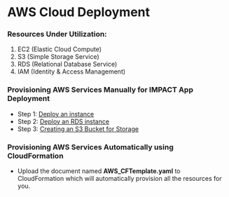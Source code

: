 # AWS Cloud Deployment

### Resources Under Utilization:
1. EC2 (Elastic Cloud Compute)
2. S3 (Simple Storage Service)
3. RDS (Relational Database Service)
4. IAM (Identity & Access Management)

### Provisioning AWS Services Manually for IMPACT App Deployment

* Step 1: [Deploy an instance](https://github.com/bententech/IMPACT/wiki/Video-Tutorials)
* Step 2: [Deploy an RDS instance](https://github.com/bententech/IMPACT/wiki/Video-Tutorials)
* Step 3: [Creating an S3 Bucket for Storage](https://github.com/bententech/IMPACT/wiki/Video-Tutorials)

### Provisioning AWS Services Automatically using CloudFormation

* Upload the document named **AWS_CFTemplate.yaml** to CloudFormation which will automatically provision all the resources for you.
